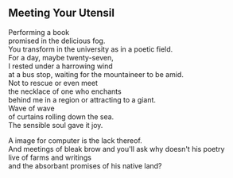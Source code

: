Meeting Your Utensil
--------------------
Performing a book  
promised in the delicious fog.  
You transform in the university as in a poetic field.  
For a day, maybe twenty-seven,  
I rested under a harrowing wind  
at a bus stop, waiting for the mountaineer to be amid.  
Not to rescue or even meet  
the necklace of one who enchants  
behind me in a region or attracting to a giant.  
Wave of wave  
of curtains rolling down the sea.  
The sensible soul gave it joy.  
  
A image for computer is the lack thereof.  
And meetings of bleak brow and you'll ask why doesn't his poetry  
live of farms and writings  
and the absorbant promises of his native land?  

